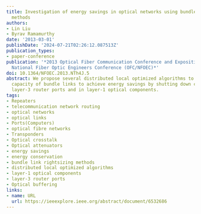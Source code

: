 ```yaml
---
title: Investigation of energy savings in optical networks using bundle link rightsizing
  methods
authors:
- Lin Liu
- Byrav Ramamurthy
date: '2013-03-01'
publishDate: '2024-07-21T02:26:12.087513Z'
publication_types:
- paper-conference
publication: '*2013 Optical Fiber Communication Conference and Exposition and the
  National Fiber Optic Engineers Conference (OFC/NFOEC)*'
doi: 10.1364/NFOEC.2013.NTh4J.5
abstract: We propose several distributed local optimized algorithms to rightsize the
  capacity of bundle links to achieve energy savings by shutting down corresponding
  layer-3 router ports and in layer-1 optical components.
tags:
- Repeaters
- telecommunication network routing
- optical networks
- optical links
- Ports(Computers)
- optical fibre networks
- Transponders
- Optical crosstalk
- Optical attenuators
- energy savings
- energy conservation
- bundle link rightsizing methods
- distributed local optimized algorithms
- layer-1 optical components
- layer-3 router ports
- Optical buffering
links:
- name: URL
  url: https://ieeexplore.ieee.org/abstract/document/6532686
---
```

